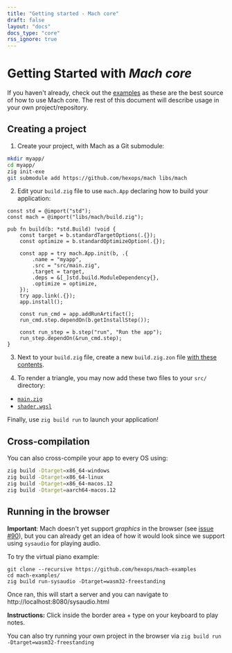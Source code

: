 ```yaml
---
title: "Getting started - Mach core"
draft: false
layout: "docs"
docs_type: "core"
rss_ignore: true
---
```


# Getting Started with _Mach core_

If you haven't already, check out the [examples](examples) as these are the best source of how to use Mach core. The rest of this document will describe usage in your own project/repository.

## Creating a project

1. Create your project, with Mach as a Git submodule:

```sh
mkdir myapp/
cd myapp/
zig init-exe
git submodule add https://github.com/hexops/mach libs/mach
```

2. Edit your `build.zig` file to use `mach.App` declaring how to build your application:

```zig
const std = @import("std");
const mach = @import("libs/mach/build.zig");

pub fn build(b: *std.Build) !void {
    const target = b.standardTargetOptions(.{});
    const optimize = b.standardOptimizeOption(.{});

    const app = try mach.App.init(b, .{
        .name = "myapp",
        .src = "src/main.zig",
        .target = target,
        .deps = &[_]std.build.ModuleDependency{},
        .optimize = optimize,
    });
    try app.link(.{});
    app.install();

    const run_cmd = app.addRunArtifact();
    run_cmd.step.dependOn(b.getInstallStep());

    const run_step = b.step("run", "Run the app");
    run_step.dependOn(&run_cmd.step);
}
```

3. Next to your `build.zig` file, create a new `build.zig.zon` file [with these contents](https://raw.githubusercontent.com/hexops/mach-examples/main/build.zig.zon).

4. To render a triangle, you may now add these two files to your `src/` directory:

* [`main.zig`](https://raw.githubusercontent.com/hexops/mach-examples/main/core/triangle/main.zig)
* [`shader.wgsl`](https://raw.githubusercontent.com/hexops/mach-examples/main/core/triangle/shader.wgsl)

Finally, use `zig build run` to launch your application!

## Cross-compilation

You can also cross-compile your app to every OS using:

```sh
zig build -Dtarget=x86_64-windows
zig build -Dtarget=x86_64-linux
zig build -Dtarget=x86_64-macos.12
zig build -Dtarget=aarch64-macos.12
```

## Running in the browser

**Important**: Mach doesn't yet support _graphics_ in the browser (see [issue #90](https://github.com/hexops/mach/issues/90)), but you can already get an idea of how it would look since we support using `sysaudio` for playing audio.

To try the virtual piano example:

```
git clone --recursive https://github.com/hexops/mach-examples
cd mach-examples/
zig build run-sysaudio -Dtarget=wasm32-freestanding
```

Once ran, this will start a server and you can navigate to http://localhost:8080/sysaudio.html

**Instructions:** Click inside the border area + type on your keyboard to play notes.

You can also try running your own project in the browser via `zig build run -Dtarget=wasm32-freestanding`